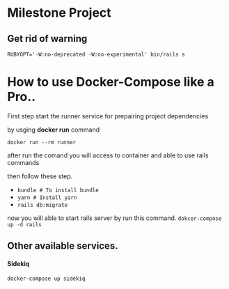 # Milestone Project

## Get rid of warning

`RUBYOPT='-W:no-deprecated -W:no-experimental' bin/rails s`

# How to use Docker-Compose like a Pro..

First step start the runner service for prepairing project dependencies

by usging **docker run** command

`docker run --rm runner`

after run the comand you will access to container and able to use rails commands

then follow these step.

- `bundle # To install bundle`
- `yarn # Install yarn`
- `rails db:migrate`

now you will able to start rails server by run this command.
`dokcer-compose up -d rails`

## Other available services.

#### Sidekiq
`docker-compose up sidekiq`
